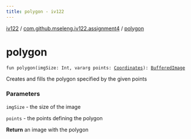```yaml
---
title: polygon - iv122
---
```


[iv122](../index.md) / [com.github.mseleng.iv122.assignment4](index.md) / [polygon](.)

# polygon

`fun polygon(imgSize: Int, vararg points: `[`Coordinates`](../com.github.mseleng.iv122.util/-coordinates/index.md)`): `[`BufferedImage`](http://docs.oracle.com/javase/6/docs/api/java/awt/image/BufferedImage.html)

Creates and fills the polygon specified by the given points

### Parameters

`imgSize` - the size of the image

`points` - the points defining the polygon

**Return**
an image with the polygon

